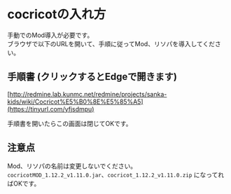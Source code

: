 # cocricotの入れ方

手動でのMod導入が必要です。  
ブラウザで以下のURLを開いて、手順に従ってMod、リソパを導入してください。

## 手順書 (クリックするとEdgeで開きます)
[http://redmine.lab.kunmc.net/redmine/projects/sanka-kids/wiki/Cocricot%E5%B0%8E%E5%85%A5](https://tinyurl.com/yfjsdmpu)  

手順書を開いたらこの画面は閉じてOKです。

## 注意点
Mod、リソパの名前は変更しないでください。  
`cocricotMOD_1.12.2_v1.11.0.jar`、`cocricot_1.12.2_v1.11.0.zip` になってればOKです。  
